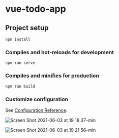 # vue-todo-app

## Project setup
```
npm install
```

### Compiles and hot-reloads for development
```
npm run serve
```

### Compiles and minifies for production
```
npm run build
```

### Customize configuration
See [Configuration Reference](https://cli.vuejs.org/config/).


![Screen Shot 2021-06-03 at 19 18 37-min](https://user-images.githubusercontent.com/75132670/120680656-4322ce80-c4a3-11eb-880a-de4d99c8f494.png)


![Screen Shot 2021-06-03 at 19 21 56-min](https://user-images.githubusercontent.com/75132670/120680685-4a49dc80-c4a3-11eb-9c0e-01cce5b07fae.png)
